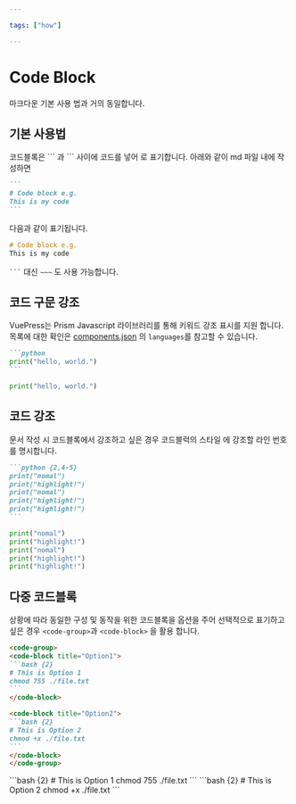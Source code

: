 ```yaml
---

tags: ["how"]

---
```


# Code Block

마크다운 기본 사용 법과 거의 동일합니다.

## 기본 사용법
코드블록은 \``` 과 \``` 사이에 코드를 넣어 로 표기합니다. 아래와 같이 md 파일 내에 작성하면

~~~md
```
# Code block e.g.
This is my code
```
~~~


다음과 같이 표기됩니다.
```vs
# Code block e.g.
This is my code
```

<code>```</code> 대신 <code>~~~</code> 도 사용 가능합니다.

## 코드 구문 강조
VuePress는 Prism Javascript 라이브러리를 통해 키워드 강조 표시를 지원 합니다. 목록에 대한 확인은 [components.json](https://github.com/PrismJS/prism/blob/master/components.json) 의 `languages`를 참고할 수 있습니다.

~~~md
```python
print("hello, world.")
```
~~~

```python
print("hello, world.")
```

## 코드 강조
문서 작성 시 코드블록에서 강조하고 싶은 경우 코드블럭의 스타일 에 강조할 라인 번호를 명시합니다.

~~~md
```python {2,4-5}
print("nomal")
print("highlight!")
print("nomal")
print("highlight!")
print("highlight!")
```
~~~

```python {2,4-5}
print("nomal")
print("highlight!")
print("nomal")
print("highlight!")
print("highlight!")
```

## 다중 코드블록
상황에 따라 동일한 구성 및 동작을 위한 코드블록을 옵션을 주어 선택적으로 표기하고 싶은 경우 `<code-group>`과 `<code-block>` 을 활용 합니다.

~~~md
<code-group>
<code-block title="Option1">
```bash {2}
# This is Option 1
chmod 755 ./file.txt
```
</code-block>

<code-block title="Option2">
```bash {2}
# This is Option 2
chmod +x ./file.txt
```
</code-block>
</code-group>
~~~

<code-group>
<code-block title="Option1">
```bash {2}
# This is Option 1
chmod 755 ./file.txt
```
</code-block>

<code-block title="Option2">
```bash {2}
# This is Option 2
chmod +x ./file.txt
```
</code-block>
</code-group>

<TagLinks />